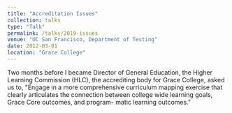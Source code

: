 ```yaml
---
title: "Accreditation Issues"
collection: talks
type: "Talk"
permalink: /talks/2019-issues
venue: "UC San Francisco, Department of Testing"
date: 2012-03-01
location: "Grace College"
---
```


Two months before I became Director of General Education, the
Higher Learning Commission (HLC), the accrediting body for Grace College, asked us to,
"Engage in a more comprehensive curriculum mapping exercise that clearly articulates
the connection between college wide learning goals, Grace Core outcomes, and program-
matic learning outcomes."
